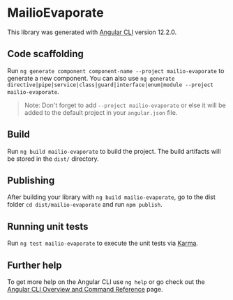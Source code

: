 # MailioEvaporate

This library was generated with [Angular CLI](https://github.com/angular/angular-cli) version 12.2.0.

## Code scaffolding

Run `ng generate component component-name --project mailio-evaporate` to generate a new component. You can also use `ng generate directive|pipe|service|class|guard|interface|enum|module --project mailio-evaporate`.
> Note: Don't forget to add `--project mailio-evaporate` or else it will be added to the default project in your `angular.json` file. 

## Build

Run `ng build mailio-evaporate` to build the project. The build artifacts will be stored in the `dist/` directory.

## Publishing

After building your library with `ng build mailio-evaporate`, go to the dist folder `cd dist/mailio-evaporate` and run `npm publish`.

## Running unit tests

Run `ng test mailio-evaporate` to execute the unit tests via [Karma](https://karma-runner.github.io).

## Further help

To get more help on the Angular CLI use `ng help` or go check out the [Angular CLI Overview and Command Reference](https://angular.io/cli) page.
